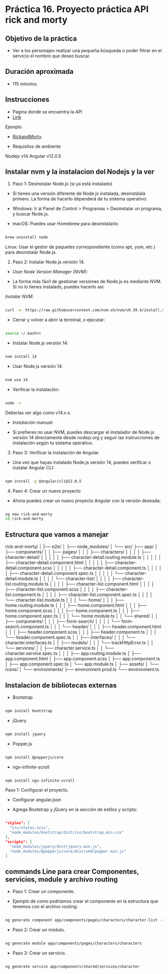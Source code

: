 # Práctica 16. Proyecto práctica API rick and morty

## Objetivo de la práctica

- Ver a los personajes realizar una pequeña búsqueda o poder filtrar en el servicio el nombre que deseo buscar.

## Duración aproximada
- 115 minutos.

## Instrucciones

- Pagina donde se encuentra la API
- [Link](https://rickandmortyapi.com/documentation/#get-all-characters)

Ejemplo

- [RickandMorty](./assets/Captura%20de%20pantalla%202024-09-30%20144019.png)

- Requisitos de ambiente

Nodejs v14
Angular v12.0.5


## Instalar nvm y la instalacion del Nodejs y la ver

1. Paso 1: Desinstalar Node.js (si ya está instalado)

- Si tienes una versión diferente de Node.js instalada, desinstálala primero. La forma de hacerlo dependerá de tu sistema operativo:

- Windows: Ir al Panel de Control > Programas > Desinstalar un programa, y buscar Node.js.

- macOS: Puedes usar Homebrew para desinstalarlo:

```bash

brew uninstall node
```

Linux: Usar el gestor de paquetes correspondiente (como apt, yum, etc.) para desinstalar Node.js.

2. Paso 2: Instalar Node.js versión 14.

- *Usar Node Version Manager (NVM)*:

- La forma más fácil de gestionar versiones de Node.js es mediante NVM. Si no lo tienes instalado, puedes hacerlo así:

*Instalar NVM*:

```bash

curl -o- https://raw.githubusercontent.com/nvm-sh/nvm/v0.39.4/install.sh | bash
```

-  Cerrar y volver a abrir la terminal, o ejecutar:

```bash

source ~/.bashrc
```

- Instalar Node.js versión 14:

```bash

nvm install 14
```

- Usar Node.js versión 14:

```bash

nvm use 14
```

- Verificar la instalación:

```bash

node -v
```

Deberías ver algo como v14.x.x.

- *Instalación manual:*

- Si prefieres no usar NVM, puedes descargar el instalador de Node.js versión 14 directamente desde nodejs.org y seguir las instrucciones de instalación según tu sistema operativo.

3. Paso 3: Verificar la instalación de Angular.
- Una vez que hayas instalado Node.js versión 14, puedes verificar o instalar Angular CLI:

```bash

npm install -g @angular/cli@12.0.5
```

4. Paso 4: Crear un nuevo proyecto
- Ahora puedes crear un nuevo proyecto Angular con la versión deseada:

```bash

ng new rick-and-morty
cd rick-and-morty
```


## Estructura que vamos a manejar


rick-and-morty/
│
|── e2e/
│
├── node_modules/
│
└── src/
    ├── app/
    │   ├── components/
    │   │   ├── pages/
    │   │   │   ├── characters/
    │   │   │   │   ├── character-detail/
    │   │   │   │   │   ├── character-detail.routing.module.ts
    │   │   │   │   │   ├── character-detail.component.html
    │   │   │   │   │   ├── character-detail.component.scss
    │   │   │   │   │   ├── character-detail.component.ts
    │   │   │   │   │   ├── character-detail.component.spec.ts
    │   │   │   │   │   └── character-detail.module.ts
    │   │   │   │   └── character-list/
    │   │   │   │       ├── character-list.routing.module.ts
    │   │   │   │       ├── character-list.component.html
    │   │   │   │       ├── character-list.component.scss
    │   │   │   │       ├── character-list.component.ts
    │   │   │   │       ├── character-list.component.spec.ts
    │   │   │   │       └── character-list.module.ts
    │   │   │   └── home/
    │   │   │       ├── home.routing.module.ts
    │   │   │       ├── home.component.html
    │   │   │       ├── home.component.scss
    │   │   │       ├── home.component.ts
    │   │   │       ├── home.component.spec.ts
    │   │   │       └── home.module.ts
    │   │   └── shared/
    │   │       ├── components/
    │   │       │   ├── form-search/
    │   │       │   │   └── form-search.component.ts
    │   │       │   └── header/
    │   │       │       ├── header.component.html
    │   │       │       ├── header.component.scss
    │   │       │       ├── header.component.ts
    │   │       │       └── header.component.spec.ts
    │   │       ├── interfaces/
    │   │       │   └── character.interfaces.ts
    │   │       ├── models/
    │   │       │   └── trackHttpError.ts
    │   │       └── services/
    │   │           ├── character.service.ts
    │   │           └── character.service.spec.ts
    │   │
    │   ├── app.routing.module.ts
    │   ├── app.component.html
    │   ├── app.component.scss
    │   ├── app.component.ts
    │   ├── app.component.spec.ts
    │   └── app.module.ts
    │
    ├── assets/
    │   └── icons/
    │
    └── environments/
        ├── environment.prod.ts
        └── environment.ts

## Instalacion de bibliotecas externas

- Bootstrap

```bash

npm install bootstrap
```

- jQuery

```bash

npm install jquery
```

- Popper.js

```bash

npm install @popperjs/core
```

- ngx-infinite-scroll

```bash

npm install ngx-infinite-scroll

```

Paso 1: Configurar el proyecto.
- Configurar angular.json

- Agrega Bootstrap y jQuery en la sección de estilos y scripts:
```json

"styles": [
  "src/styles.scss",
  "node_modules/bootstrap/dist/css/bootstrap.min.css"
],
"scripts": [
  "node_modules/jquery/dist/jquery.min.js",
  "node_modules/@popperjs/core/dist/umd/popper.min.js"
]

```

## commands Line para crear Componentes, servicios, module y archivo routing

- Paso 1: Crear un componente.

- Ejemplo de como podriamos crear el componente en la estructura que tenemos con el archivo routing:

```bash

ng generate component app/components/pages/characters/character-list -routing
```

- Paso 2: Crear un módulo.

```bash

ng generate module app/components/pages/characters/characters
```

- Paso 3: Crear un servicio.

```bash

ng generate service app/components/shared/services/character
```






















